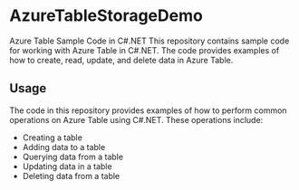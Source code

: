 # AzureTableStorageDemo

Azure Table Sample Code in C#.NET
This repository contains sample code for working with Azure Table in C#.NET. The code provides examples of how to create, read, update, and delete data in Azure Table.

## Usage ##

The code in this repository provides examples of how to perform common operations on Azure Table using C#.NET. These operations include:

* Creating a table
* Adding data to a table
* Querying data from a table
* Updating data in a table
* Deleting data from a table

